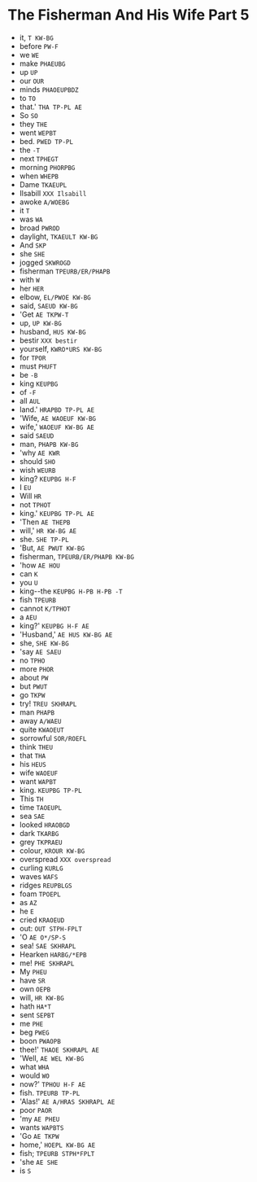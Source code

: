 # The Fisherman And His Wife Part 5

* it, `T KW-BG`
* before `PW-F`
* we `WE`
* make `PHAEUBG`
* up `UP`
* our `OUR`
* minds `PHAOEUPBDZ`
* to `TO`
* that.' `THA TP-PL AE`
* So `SO`
* they `THE`
* went `WEPBT`
* bed. `PWED TP-PL`
* the `-T`
* next `TPHEGT`
* morning `PHORPBG`
* when `WHEPB`
* Dame `TKAEUPL`
* Ilsabill `XXX Ilsabill`
* awoke `A/WOEBG`
* it `T`
* was `WA`
* broad `PWROD`
* daylight, `TKAEULT KW-BG`
* And `SKP`
* she `SHE`
* jogged `SKWROGD`
* fisherman `TPEURB/ER/PHAPB`
* with `W`
* her `HER`
* elbow, `EL/PWOE KW-BG`
* said, `SAEUD KW-BG`
* 'Get `AE TKPW-T`
* up, `UP KW-BG`
* husband, `HUS KW-BG`
* bestir `XXX bestir`
* yourself, `KWRO*URS KW-BG`
* for `TPOR`
* must `PHUFT`
* be `-B`
* king `KEUPBG`
* of `-F`
* all `AUL`
* land.' `HRAPBD TP-PL AE`
* 'Wife, `AE WAOEUF KW-BG`
* wife,' `WAOEUF KW-BG AE`
* said `SAEUD`
* man, `PHAPB KW-BG`
* 'why `AE KWR`
* should `SHO`
* wish `WEURB`
* king? `KEUPBG H-F`
* I `EU`
* Will `HR`
* not `TPHOT`
* king.' `KEUPBG TP-PL AE`
* 'Then `AE THEPB`
* will,' `HR KW-BG AE`
* she. `SHE TP-PL`
* 'But, `AE PWUT KW-BG`
* fisherman, `TPEURB/ER/PHAPB KW-BG`
* 'how `AE HOU`
* can `K`
* you `U`
* king--the `KEUPBG H-PB H-PB -T`
* fish `TPEURB`
* cannot `K/TPHOT`
* a `AEU`
* king?' `KEUPBG H-F AE`
* 'Husband,' `AE HUS KW-BG AE`
* she, `SHE KW-BG`
* 'say `AE SAEU`
* no `TPHO`
* more `PHOR`
* about `PW`
* but `PWUT`
* go `TKPW`
* try! `TREU SKHRAPL`
* man `PHAPB`
* away `A/WAEU`
* quite `KWAOEUT`
* sorrowful `SOR/ROEFL`
* think `THEU`
* that `THA`
* his `HEUS`
* wife `WAOEUF`
* want `WAPBT`
* king. `KEUPBG TP-PL`
* This `TH`
* time `TAOEUPL`
* sea `SAE`
* looked `HRAOBGD`
* dark `TKARBG`
* grey `TKPRAEU`
* colour, `KROUR KW-BG`
* overspread `XXX overspread`
* curling `KURLG`
* waves `WAFS`
* ridges `REUPBLGS`
* foam `TPOEPL`
* as `AZ`
* he `E`
* cried `KRAOEUD`
* out: `OUT STPH-FPLT`
* 'O `AE O*/SP-S`
* sea! `SAE SKHRAPL`
* Hearken `HARBG/*EPB`
* me! `PHE SKHRAPL`
* My `PHEU`
* have `SR`
* own `OEPB`
* will, `HR KW-BG`
* hath `HA*T`
* sent `SEPBT`
* me `PHE`
* beg `PWEG`
* boon `PWAOPB`
* thee!' `THAOE SKHRAPL AE`
* 'Well, `AE WEL KW-BG`
* what `WHA`
* would `WO`
* now?' `TPHOU H-F AE`
* fish. `TPEURB TP-PL`
* 'Alas!' `AE A/HRAS SKHRAPL AE`
* poor `PAOR`
* 'my `AE PHEU`
* wants `WAPBTS`
* 'Go `AE TKPW`
* home,' `HOEPL KW-BG AE`
* fish; `TPEURB STPH*FPLT`
* 'she `AE SHE`
* is `S`
